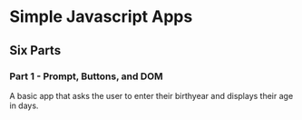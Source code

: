 # Simple Javascript Apps

## Six Parts

### Part 1 - Prompt, Buttons, and DOM

A basic app that asks the user to enter their birthyear and displays their age in days.
